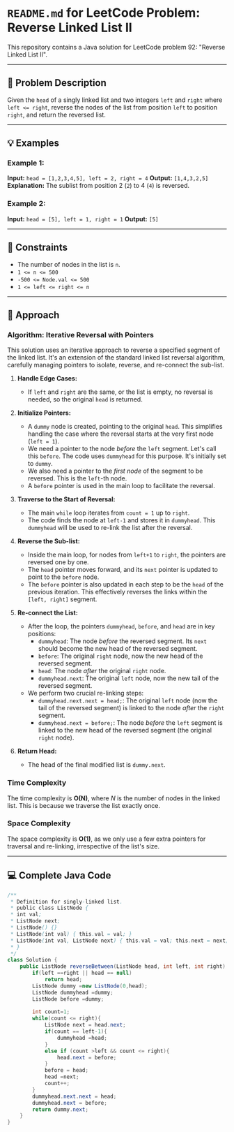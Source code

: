 # `README.md` for LeetCode Problem: Reverse Linked List II

This repository contains a Java solution for LeetCode problem 92: "Reverse Linked List II".

---

## 📝 Problem Description

Given the `head` of a singly linked list and two integers `left` and `right` where `left <= right`, reverse the nodes of the list from position `left` to position `right`, and return the reversed list.

---

## 💡 Examples

### Example 1:

**Input:** `head = [1,2,3,4,5], left = 2, right = 4`
**Output:** `[1,4,3,2,5]`
**Explanation:** The sublist from position 2 (`2`) to 4 (`4`) is reversed.

### Example 2:

**Input:** `head = [5], left = 1, right = 1`
**Output:** `[5]`

---

## 🚫 Constraints

* The number of nodes in the list is `n`.
* `1 <= n <= 500`
* `-500 <= Node.val <= 500`
* `1 <= left <= right <= n`

---

## 🧠 Approach

### Algorithm: Iterative Reversal with Pointers

This solution uses an iterative approach to reverse a specified segment of the linked list. It's an extension of the standard linked list reversal algorithm, carefully managing pointers to isolate, reverse, and re-connect the sub-list.

1.  **Handle Edge Cases:**
    * If `left` and `right` are the same, or the list is empty, no reversal is needed, so the original `head` is returned.

2.  **Initialize Pointers:**
    * A `dummy` node is created, pointing to the original `head`. This simplifies handling the case where the reversal starts at the very first node (`left = 1`).
    * We need a pointer to the node *before* the `left` segment. Let's call this `before`. The code uses `dummyhead` for this purpose. It's initially set to `dummy`.
    * We also need a pointer to the *first node* of the segment to be reversed. This is the `left`-th node.
    * A `before` pointer is used in the main loop to facilitate the reversal.

3.  **Traverse to the Start of Reversal:**
    * The main `while` loop iterates from `count = 1` up to `right`.
    * The code finds the node at `left-1` and stores it in `dummyhead`. This `dummyhead` will be used to re-link the list after the reversal.

4.  **Reverse the Sub-list:**
    * Inside the main loop, for nodes from `left+1` to `right`, the pointers are reversed one by one.
    * The `head` pointer moves forward, and its `next` pointer is updated to point to the `before` node.
    * The `before` pointer is also updated in each step to be the `head` of the previous iteration. This effectively reverses the links within the `[left, right]` segment.

5.  **Re-connect the List:**
    * After the loop, the pointers `dummyhead`, `before`, and `head` are in key positions:
        * `dummyhead`: The node *before* the reversed segment. Its `next` should become the new head of the reversed segment.
        * `before`: The original `right` node, now the new head of the reversed segment.
        * `head`: The node *after* the original `right` node.
        * `dummyhead.next`: The original `left` node, now the new tail of the reversed segment.
    * We perform two crucial re-linking steps:
        * `dummyhead.next.next = head;`: The original `left` node (now the tail of the reversed segment) is linked to the node *after* the `right` segment.
        * `dummyhead.next = before;`: The node *before* the `left` segment is linked to the new head of the reversed segment (the original `right` node).

6.  **Return Head:**
    * The head of the final modified list is `dummy.next`.

### Time Complexity

The time complexity is **O(N)**, where $N$ is the number of nodes in the linked list. This is because we traverse the list exactly once.

### Space Complexity

The space complexity is **O(1)**, as we only use a few extra pointers for traversal and re-linking, irrespective of the list's size.

---

## 💻 Complete Java Code

```java
/**
 * Definition for singly-linked list.
 * public class ListNode {
 * int val;
 * ListNode next;
 * ListNode() {}
 * ListNode(int val) { this.val = val; }
 * ListNode(int val, ListNode next) { this.val = val; this.next = next; }
 * }
 */
class Solution {
    public ListNode reverseBetween(ListNode head, int left, int right) {
        if(left ==right || head == null)
            return head;
        ListNode dummy =new ListNode(0,head);
        ListNode dummyhead =dummy;
        ListNode before =dummy;
        
        int count=1;
        while(count <= right){
            ListNode next = head.next;
            if(count == left-1){
                dummyhead =head;
            }
            else if (count >left && count <= right){
                head.next = before;
            }
            before = head;
            head =next;
            count++;
        }
        dummyhead.next.next = head;
        dummyhead.next = before;
        return dummy.next;
    }
}